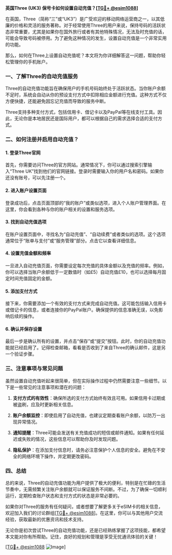 **英国Three (UK3) 保号卡如何设置自动充值？[[TG💪+ @esim1088](https://t.me/s/esim1088)]**

在英国，Three（简称“三”或“UK3”）是广受欢迎的移动网络运营商之一，以其低廉的价格和灵活的服务著称。对于经常使用Three的用户来说，保持号码的活跃状态非常重要，尤其是如果你在国外旅行或者有其他特殊情况，无法及时充值的话，可能会导致号码被停用。为了避免这种情况的发生，设置自动充值是一个非常实用的功能。

那么，如何在Three上设置自动充值呢？本文将为你详细解答这一问题，帮助你轻松管理你的手机账户。

### 一、了解Three的自动充值服务

Three的自动充值功能旨在确保用户的手机号码始终处于活跃状态。当你账户余额不足时，系统会自动从你的预设支付方式中扣除相应金额进行充值。这种方式不仅方便快捷，还能避免因忘记充值而导致的服务中断。

Three支持多种支付方式，包括信用卡、借记卡以及PayPal等在线支付工具。因此，无论你是本地居民还是国际用户，都可以根据自己的需求选择合适的支付方式。

### 二、如何注册并启用自动充值？

#### 1. 登录Three官网

首先，你需要访问Three的官方网站。通常情况下，你可以通过搜索引擎输入“Three UK”找到他们的官网链接。登录时需要输入你的用户名和密码。如果你还没有账号，可以先注册一个。

#### 2. 进入账户设置页面

登录成功后，点击页面顶部的“我的账户”或类似选项，进入个人账户管理界面。在这里，你会看到各种与你的账户相关的设置和服务选项。

#### 3. 找到自动充值选项

在账户设置页面中，寻找名为“自动充值”、“自动续费”或者类似的选项。这个选项通常位于“账单与支付”或“服务管理”部分。点击它以查看详细信息。

#### 4. 设置充值金额和频率

一旦进入自动充值页面，你需要设定每次充值的具体金额以及充值的频率。例如，你可以选择当账户余额低于一定数值时（如£5）自动充值£10，也可以选择每月固定时间充值固定的金额。

#### 5. 添加支付方式

接下来，你需要添加一个有效的支付方式来完成自动充值。这可能包括输入信用卡或借记卡的信息，或者连接你的PayPal账户。确保提供的信息准确无误，以免影响后续的操作。

#### 6. 确认并保存设置

最后一步是确认所有的设置，并点击“保存”或“提交”按钮。此时，你的自动充值功能就已经启用了。记得检查邮箱，看看是否收到了来自Three的确认邮件，这是另一个验证步骤。

### 三、注意事项与常见问题

虽然设置自动充值听起来很简单，但在实际操作过程中仍然需要注意一些细节。以下是一些常见的注意事项和潜在的问题：

1. **支付方式的有效性**：确保所选的支付方式始终有效且可用。如果信用卡过期或被盗刷，应及时更新相关信息。
   
2. **账户余额监控**：即使启用了自动充值，也建议定期查看账户余额，以防万一出现异常情况。

3. **通知提醒**：Three可能会发送有关充值成功的短信或邮件通知。如果有任何延迟或失败的情况，这些信息可以帮助你及时发现问题。

4. **隐私保护**：在添加支付信息时，请务必注意保护个人信息的安全。避免在不安全的网络环境下操作，并定期更改密码。

### 四、总结

总的来说，Three的自动充值功能为用户提供了极大的便利，特别是在忙碌的生活节奏中，无需频繁关注账户余额就可以保证服务不间断。不过，为了确保一切顺利运行，定期检查账户状态和支付方式的状态是非常必要的。

如果你对Three的服务有任何疑问，或者想要了解更多关于eSIM卡的相关信息，欢迎加入我们的讨论群组[[TG💪+ @esim1088](https://t.me/s/esim1088)]。在这里，你可以与其他用户交流经验，获取最新的优惠资讯和技术支持。

无论你是初次尝试Three的自动充值功能，还是已经熟练掌握了这项技能，都希望本文能对你有所帮助。记住，良好的规划和管理是享受无忧通讯体验的关键！

[[TG💪+ @esim1088](https://t.me/s/esim1088) ![Image](https://i.postimg.cc/4NQfJmqS/Snipaste-2025-05-13-00-14-12.png)]